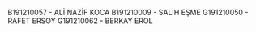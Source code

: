 B191210057 - ALİ NAZİF KOCA
B191210009 - SALİH EŞME
G191210050 - RAFET ERSOY
G191210062 - BERKAY EROL
